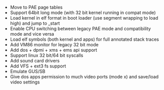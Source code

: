 * Move to PAE page tables
* Support 64bit long mode (with 32 bit kernel running in compat mode)
* Load kernel in elf format in boot loader (use segment wrapping to load high) and jump to _start
* Enable CPU switching between legacy PAE mode and compatibility mode and vice versa
* Load elf symbols (both kernel and apps) for full annotated stack traces
* Add VM86 monitor for legacy 32 bit mode
* Add dos + dpmi + xms + ems api support
* Support linux 32 bit/64 bit syscalls
* Add sound card drivers
* Add VFS + ext3 fs support
* Emulate GUS/SB
* Give dos apps permission to much video ports (mode x) and save/load video settings
